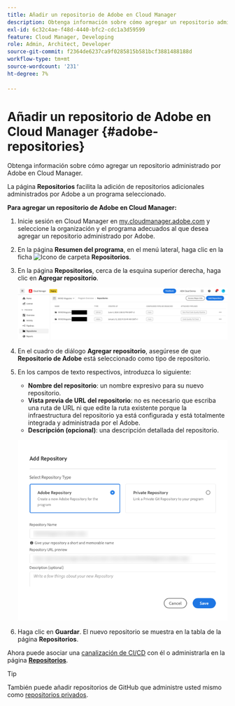 ```yaml
---
title: Añadir un repositorio de Adobe en Cloud Manager
description: Obtenga información sobre cómo agregar un repositorio administrado por Adobe en Cloud Manager.
exl-id: 6c32c4ae-f48d-4440-bfc2-cdc1a3d59599
feature: Cloud Manager, Developing
role: Admin, Architect, Developer
source-git-commit: f2364de6237ca9f0285815b581bcf3881488188d
workflow-type: tm+mt
source-wordcount: '231'
ht-degree: 7%

---
```


# Añadir un repositorio de Adobe en Cloud Manager {#adobe-repositories}

Obtenga información sobre cómo agregar un repositorio administrado por Adobe en Cloud Manager.

La página **Repositorios** facilita la adición de repositorios adicionales administrados por Adobe a un programa seleccionado.

**Para agregar un repositorio de Adobe en Cloud Manager:**

1. Inicie sesión en Cloud Manager en [my.cloudmanager.adobe.com](https://my.cloudmanager.adobe.com/) y seleccione la organización y el programa adecuados al que desea agregar un repositorio administrado por Adobe.

1. En la página **Resumen del programa**, en el menú lateral, haga clic en la ficha ![Icono de carpeta](https://spectrum.adobe.com/static/icons/workflow_18/Smock_Folder_18_N.svg) **Repositorios**.

1. En la página **Repositorios**, cerca de la esquina superior derecha, haga clic en **Agregar repositorio**.

   ![Botón Agregar repositorio](assets/add-repository.png)

1. En el cuadro de diálogo **Agregar repositorio**, asegúrese de que **Repositorio de Adobe** está seleccionado como tipo de repositorio.

1. En los campos de texto respectivos, introduzca lo siguiente:

   * **Nombre del repositorio**: un nombre expresivo para su nuevo repositorio.
   * **Vista previa de URL del repositorio**: no es necesario que escriba una ruta de URL ni que edite la ruta existente porque la infraestructura del repositorio ya está configurada y está totalmente integrada y administrada por el Adobe.
   * **Descripción (opcional)**: una descripción detallada del repositorio.

   ![Cuadro de diálogo Agregar repositorio](assets/add-adobe-repository.png)

1. Haga clic en **Guardar**.
El nuevo repositorio se muestra en la tabla de la página **Repositorios**.

Ahora puede asociar una [canalización de CI/CD](/help/implementing/cloud-manager/configuring-pipelines/introduction-ci-cd-pipelines.md) con él o administrarla en la página [**Repositorios**](managing-repositories.md).

>[!TIP]
>
>También puede añadir repositorios de GitHub que administre usted mismo como [repositorios privados](private-repositories.md).
